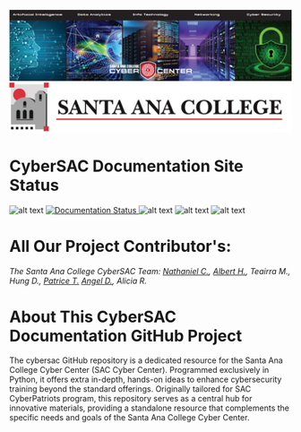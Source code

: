 ![Banner](https://raw.githubusercontent.com/natt96z/cybersac/main/docs/img/SACCyberCenter.PNG)
![Banner](https://github.com/natt96z/cybersac/blob/main/docs/logos/Reasearch_1.jpg) 


**CyberSAC Documentation Site Status**
===================================
![alt text](https://img.shields.io/badge/Status-Active-red)
<a href='https://cybersac.readthedocs.io/en/latest/?badge=latest'>
    <img src='https://readthedocs.org/projects/cybersac/badge/?version=latest' alt='Documentation Status' />
</a>
![alt text](https://img.shields.io/badge/Theme-Lumache-yellow)
![alt text](https://img.shields.io/badge/Engine-Sphinx-blueviolet)
![alt text](https://img.shields.io/badge/PDF-Unavaliable%20-blue)


**All Our Project Contributor's:**
======================================

_The Santa Ana College CyberSAC Team: [Nathaniel C.](https://github.com/natt96z), [Albert H.](https://github.com/liluzibird), Teairra M., Hung D., [Patrice T.](https://github.com/computerbluerain) [Angel D.](https://github.com/OdyTro), Alicia R._


About This CyberSAC Documentation GitHub Project
======================================================
The cybersac GitHub repository is a dedicated resource for the Santa Ana College Cyber Center (SAC Cyber Center). Programmed exclusively in Python, it offers extra in-depth, hands-on ideas to enhance cybersecurity training beyond the standard offerings. Originally tailored for SAC CyberPatriots program, this repository serves as a central hub for innovative materials, providing a standalone resource that complements the specific needs and goals of the Santa Ana College Cyber Center.

